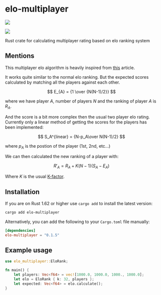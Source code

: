 # elo-multiplayer

[![](https://img.shields.io/crates/v/elo-multiplayer)](https://crates.io/crates/elo-multiplayer)

[![](https://img.shields.io/crates/d/elo-multiplayer)](https://crates.io/crates/elo-multiplayer)

Rust crate for calculating multiplayer rating based on elo ranking system

## Mentions

This multiplayer elo algorithm is heavily inspired from [this](https://towardsdatascience.com/developing-a-generalized-elo-rating-system-for-multiplayer-games-b9b495e87802) article.

It works quite similar to the normal elo ranking.
But the expected scores calculated by matching all the players against each other.

$$
E_{A} = {1 \over {N(N-1)/2}}
$$

where we have player $A$, number of players $N$ and the ranking of player $A$ is $R_A$.

And the score is a bit more complex then the usual two player elo rating.
Currently only a linear method of getting the scores for the players has been implemented:

$$
S_A^{linear} = {N-p_A\over N(N-1)/2}
$$

where $p_A$ is the postion of the player (1st, 2nd, etc...)

We can then calculated the new ranking of a player with:

$$
R'_{A} = R_{A} + K(N-1)(S_{A}-E_{A})
$$

Where $K$ is the usual [K-factor](https://en.wikipedia.org/wiki/Elo_rating_system#Most_accurate_K-factor).

## Installation

If you are on Rust 1.62 or higher use `cargo add` to install the latest version:

```sh
cargo add elo-multiplayer
```

Alternatively, you can add the following to your `Cargo.toml` file manually:

```toml
[dependencies]
elo-multiplayer = "0.1.5"
```

## Example usage

```rust
use elo_multiplayer::EloRank;

fn main() {
    let players: Vec<f64> = vec![1000.0, 1000.0, 1000., 1000.0];
    let elo = EloRank { k: 32, players };
    let expected: Vec<f64> = elo.calculate();
}

```
